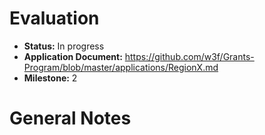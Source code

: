 # Evaluation


- **Status:** In progress
- **Application Document:** https://github.com/w3f/Grants-Program/blob/master/applications/RegionX.md
- **Milestone:** 2

# General Notes
